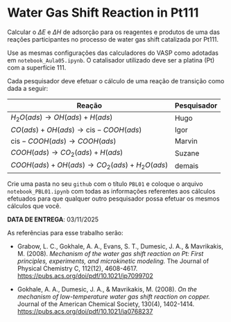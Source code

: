 # Water Gas Shift Reaction in Pt111

Calcular o $\Delta E$ e $\Delta H$ de adsorção para os reagentes e produtos de uma das reações participantes no processo de water gas shift catalizada por Pt111.

Use as mesmas configurações das calculadores do VASP como adotadas em `notebook_Aula05.ipynb`. O catalisador utilizado deve ser a platina (Pt) com a superfície 111. 

Cada pesquisador deve efetuar o cálculo de uma reação de transição como dada a seguir:

| Reação                                       | Pesquisador |
| -------------------------------------------- | ----------- |
| $H_2 O(ads) \to  OH(ads) + H(ads)$           | Hugo        |
| $CO(ads) + OH(ads) \to \text{cis}-COOH(ads)$ | Igor        |
| $\text{cis}-COOH(ads) \to COOH(ads)$         | Marvin      |
| $COOH(ads) \to CO_2(ads)+ H(ads)$            | Suzane      |
| $COOH(ads) + OH(ads) \to CO_2(ads)+ H_2O(ads)$            | demais      |


Crie uma pasta no seu `github` com o título `PBL01` e coloque o arquivo `notebook_PBL01.ipynb` com todas as informações referentes aos cálculos efetuados para que qualquer outro pesquisador possa efetuar os mesmos cálculos que você. 

**DATA DE ENTREGA**: 03/11/2025

As referências para esse trabalho serão:

- Grabow, L. C., Gokhale, A. A., Evans, S. T., Dumesic, J. A., & Mavrikakis, M. (2008). _Mechanism of the water gas shift reaction on Pt: First principles, experiments, and microkinetic modeling._ The Journal of Physical Chemistry C, 112(12), 4608-4617. https://pubs.acs.org/doi/pdf/10.1021/jp7099702

- Gokhale, A. A., Dumesic, J. A., & Mavrikakis, M. (2008). _On the mechanism of low-temperature water gas shift reaction on copper._ Journal of the American Chemical Society, 130(4), 1402-1414. https://pubs.acs.org/doi/pdf/10.1021/ja0768237